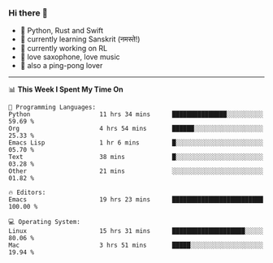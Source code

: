 ### Hi there 👋

- 📙 Python, Rust and Swift
- 🌱 currently learning Sanskrit (नमस्ते!)
- 🔭 currently working on RL
- 🎷 love saxophone, love music
- 🏓 also a ping-pong lover

<!--
**ZiqinGong/ZiqinGong** is a ✨ _special_ ✨ repository because its `README.md` (this file) appears on your GitHub profile.

Here are some ideas to get you started:

- 🔭 I’m currently working on ...
- 🌱 I’m currently learning ...
- 👯 I’m looking to collaborate on ...
- 🤔 I’m looking for help with ...
- 💬 Ask me about ...
- 📫 gongzq0301@sjtu.edu.cn
- 😄 Pronouns: ...
- ⚡ Fun fact: ...
-->

---

<!--START_SECTION:waka-->
📊 **This Week I Spent My Time On** 

```text
💬 Programming Languages: 
Python                   11 hrs 34 mins      ███████████████░░░░░░░░░░   59.69 % 
Org                      4 hrs 54 mins       ██████░░░░░░░░░░░░░░░░░░░   25.33 % 
Emacs Lisp               1 hr 6 mins         █░░░░░░░░░░░░░░░░░░░░░░░░   05.70 % 
Text                     38 mins             █░░░░░░░░░░░░░░░░░░░░░░░░   03.28 % 
Other                    21 mins             ░░░░░░░░░░░░░░░░░░░░░░░░░   01.82 % 

🔥 Editors: 
Emacs                    19 hrs 23 mins      █████████████████████████   100.00 % 

💻 Operating System: 
Linux                    15 hrs 31 mins      ████████████████████░░░░░   80.06 % 
Mac                      3 hrs 51 mins       █████░░░░░░░░░░░░░░░░░░░░   19.94 % 
```


<!--END_SECTION:waka-->
